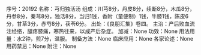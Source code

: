 序号：20192
名称：芎归独活汤
组成：川芎8分，丹皮8分，续断8分，木瓜8分，丹参8分，秦芎8分，独活8分，当归1钱，香附（童便制）1钱，牛膝1钱，陈皮6分，甘草3分，赤芍8分，茯苓6分。
出处：《良朋汇集》卷四。
主治：产后败血流注经络，腿疼膝痛，寒热往来，以成产后杂症。
加减：None
功效：None
用法用量：水2钟，煎7分，温服。
制备方法：None
临床应用：None
各家论述：None
用药禁忌：None
附注：None
